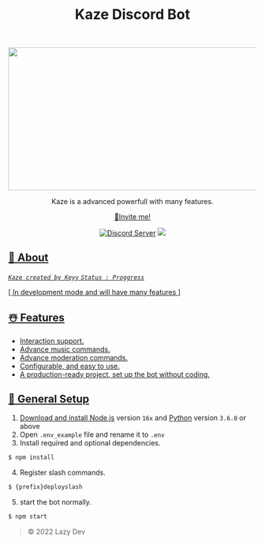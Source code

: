 <h1 align="center">Kaze Discord Bot</h1>
<br />
<p align="center">
        <img src="https://cdn.discordapp.com/attachments/956774769276104736/966003509633904720/banner_github.jpg" alt="Kaze" width="1160" height="290">
    </a>
</p>
<p align="center">
        Kaze is a advanced powerfull with many features.
    </p>
    <p align="center">
        <a href="https://discord.com/api/oauth2/authorize?client_id=965463402816348230&permissions=0&scope=bot%20applications.commands">🔗Invite me!</a>
</p>
<p align="center">
        <a href="https://discord.gg/isei"><img src="https://img.shields.io/discord/675998580019953675?color=5865F2&logo=discord&logoColor=white" alt="Discord Server" /></a>
        <a href="https://www.typescriptlang.org/"><img src="https://badgen.net/badge/icon/typescript?icon=typescript&label">       
</p>
  
## 🍧 About
*`Kaze created by Keyy`*
*`Status : Proggress`*

[ In development mode and will have many features ]

## ☃️ Features
- Interaction support.
- Advance music commands.
- Advance moderation commands.
- Configurable, and easy to use.
- A production-ready project, set up the bot without coding.

## 🧩 General Setup
1. Download and install [Node.js](https://nodejs.org) version `16x` and [Python](https://python.org) version `3.6.0` or above
2. Open `.env_example` file and rename it to `.env`
3. Install required and optional dependencies.
```sh
$ npm install
```
4. Register slash commands.
```sh
$ {prefix}deployslash
```
5. start the bot normally.
```sh
$ npm start
```
> © 2022 Lazy Dev
